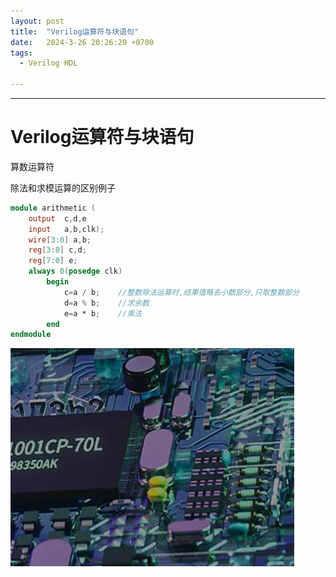 ```yaml
---
layout: post
title:  "Verilog运算符与块语句"
date:   2024-3-26 20:26:20 +0700
tags:
  - Verilog HDL

---
```


---

# Verilog运算符与块语句



算数运算符

除法和求模运算的区别例子

```verilog
module arithmetic (
	output	c,d,e
    input	a,b,clk);
    wire[3:0] a,b;
    reg[3:0] c,d;
    reg[7:0] e;
    always 0(posedge clk)
        begin
            c=a / b;	//整数除法运算时,结果值略去小数部分,只取整数部分
            d=a % b;	//求余数
            e=a * b;	//乘法
        end
endmodule
```

![image-20240327080600237](2024-3-26-Verilog%E8%BF%90%E7%AE%97%E7%AC%A6%E4%B8%8E%E5%9D%97%E8%AF%AD%E5%8F%A5.assets/image-20240327080600237.png)
